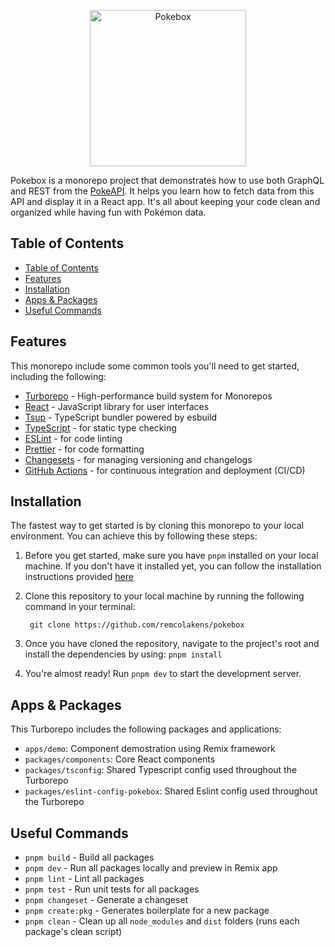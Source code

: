 <p align="center">
	<img src="https://i.ibb.co/pX4NZhN/cbaa725ea5a65889e1760fdf1e46a3b6.png" alt="Pokebox" width="250" />
</p>

Pokebox is a monorepo project that demonstrates how to use both GraphQL and REST from the [PokeAPI](https://pokeapi.co/). It helps you learn how to fetch data from this API and display it in a React app. It's all about keeping your code clean and organized while having fun with Pokémon data.

## Table of Contents

- [Table of Contents](#table-of-contents)
- [Features](#features)
- [Installation](#installation)
- [Apps \& Packages](#apps--packages)
- [Useful Commands](#useful-commands)

## Features

This monorepo include some common tools you'll need to get started, including the following:

- [Turborepo](https://turbo.build/repo) - High-performance build system for Monorepos
- [React](https://reactjs.org/) - JavaScript library for user interfaces
- [Tsup](https://github.com/egoist/tsup) - TypeScript bundler powered by esbuild
- [TypeScript](https://www.typescriptlang.org/) - for static type checking
- [ESLint](https://eslint.org/) - for code linting
- [Prettier](https://prettier.io) - for code formatting
- [Changesets](https://github.com/changesets/changesets) - for managing versioning and changelogs
- [GitHub Actions](https://github.com/changesets/action) - for continuous integration and deployment (CI/CD)

## Installation

The fastest way to get started is by cloning this monorepo to your local environment. You can achieve this by following these steps:

1. Before you get started, make sure you have `pnpm` installed on your local machine. If you don't have it installed yet, you can follow the installation instructions provided [here](https://pnpm.io/installation)
2. Clone this repository to your local machine by running the following command in your terminal:

   ```
    git clone https://github.com/remcolakens/pokebox
   ```

3. Once you have cloned the repository, navigate to the project's root and install the dependencies by using: `pnpm install`
4. You're almost ready! Run `pnpm dev` to start the development server.

## Apps & Packages

This Turborepo includes the following packages and applications:

- `apps/demo`: Component demostration using Remix framework
- `packages/components`: Core React components
- `packages/tsconfig`: Shared Typescript config used throughout the Turborepo
- `packages/eslint-config-pokebox`: Shared Eslint config used throughout the Turborepo

## Useful Commands

- `pnpm build` - Build all packages
- `pnpm dev` - Run all packages locally and preview in Remix app
- `pnpm lint` - Lint all packages
- `pnpm test` - Run unit tests for all packages
- `pnpm changeset` - Generate a changeset
- `pnpm create:pkg` - Generates boilerplate for a new package
- `pnpm clean` - Clean up all `node_modules` and `dist` folders (runs each package's clean script)
